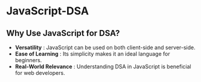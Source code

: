 # JavaScript-DSA
 
## Why Use JavaScript for DSA?

- **Versatility** : JavaScript can be used on both client-side and server-side.
- **Ease of Learning** : Its simplicity makes it an ideal language for beginners.
- **Real-World Relevance** : Understanding DSA in JavaScript is beneficial for web developers.
